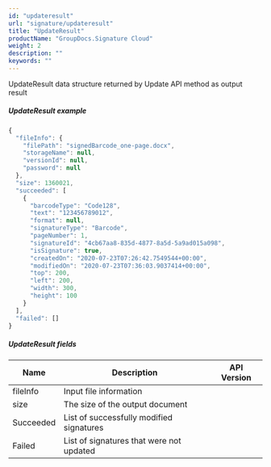 ```yaml
---
id: "updateresult"
url: "signature/updateresult"
title: "UpdateResult"
productName: "GroupDocs.Signature Cloud"
weight: 2
description: ""
keywords: ""
---
```


UpdateResult data structure returned by Update API method as output result

##### UpdateResult example #####

```javascript
{
  "fileInfo": {
    "filePath": "signedBarcode_one-page.docx",
    "storageName": null,
    "versionId": null,
    "password": null
  },
  "size": 1360021,
  "succeeded": [
    {
      "barcodeType": "Code128",
      "text": "123456789012",
      "format": null,
      "signatureType": "Barcode",
      "pageNumber": 1,
      "signatureId": "4cb67aa8-835d-4877-8a5d-5a9ad015a098",
      "isSignature": true,
      "createdOn": "2020-07-23T07:26:42.7549544+00:00",
      "modifiedOn": "2020-07-23T07:36:03.9037414+00:00",
      "top": 200,
      "left": 200,
      "width": 300,
      "height": 100
    }
  ],
  "failed": []
}
```

##### UpdateResult fields #####

|Name|Description|API Version
|---|---|---
|fileInfo|Input file information|
|size|The size of the output document|
|Succeeded|List of successfully modified signatures|
|Failed|List of signatures that were not updated|
